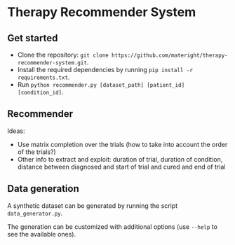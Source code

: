 # Therapy Recommender System

## Get started
- Clone the repository: `git clone https://github.com/materight/therapy-recommender-system.git`.
- Install the required dependencies by running `pip install -r requirements.txt`.
- Run `python recommender.py [dataset_path] [patient_id] [condition_id]`.

## Recommender
Ideas:
- Use matrix completion over the trials (how to take into account the order of the trials?)
- Other info to extract and exploit: duration of trial, duration of condition, distance between diagnosed and start of trial and cured and end of trial 

## Data generation
A synthetic dataset can be generated by running the script `data_generator.py`. 

The generation can be customized with additional options (use `--help` to see the available ones).